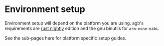 # Environment setup

Environment setup will depend on the platform you are using.
agb's requirements are [rust nightly](https://www.rust-lang.org/) edition and the gnu binutils for `arm-none-eabi`.

See the sub-pages here for platform specific setup guides.
